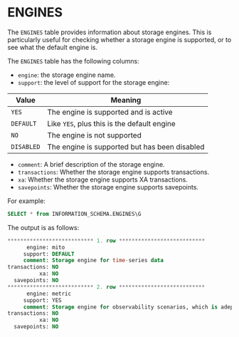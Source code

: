 # ENGINES

The `ENGINES` table provides information about storage engines. This is particularly useful for checking whether a storage engine is supported, or to see what the default engine is.

The `ENGINES` table has the following columns:

* `engine`:  the storage engine name.
* `support`: the level of support for the storage engine:

| Value | Meaning |
| --- | --- |
| `YES` | The engine is supported and is active |
| `DEFAULT` | Like `YES`, plus this is the default engine |
| `NO` | The engine is not supported |
| `DISABLED` | The engine is supported but has been disabled |

* `comment`: A brief description of the storage engine.
* `transactions`: Whether the storage engine supports transactions.
* `xa`: Whether the storage engine supports XA transactions.
* `savepoints`: Whether the storage engine supports savepoints.

For example:

```sql
SELECT * from INFORMATION_SCHEMA.ENGINES\G
```

The output is as follows:

```sql
*************************** 1. row ***************************
      engine: mito
     support: DEFAULT
     comment: Storage engine for time-series data
transactions: NO
          xa: NO
  savepoints: NO
*************************** 2. row ***************************
      engine: metric
     support: YES
     comment: Storage engine for observability scenarios, which is adept at handling a large number of small tables, making it particularly suitable for cloud-native monitoring
transactions: NO
          xa: NO
  savepoints: NO
```

